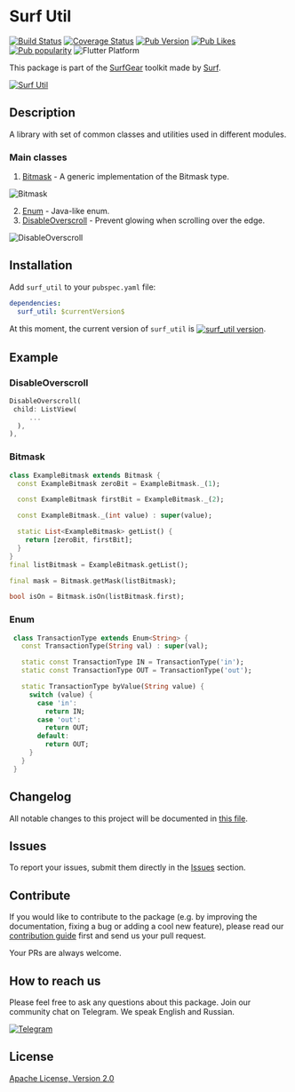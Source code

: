 # Surf Util

[![Build Status](https://shields.io/github/workflow/status/surfstudio/flutter-surf-util/Analysis?logo=github&logoColor=white)](https://github.com/surfstudio/flutter-surf-util)
[![Coverage Status](https://img.shields.io/codecov/c/github/surfstudio/flutter-surf-util?logo=codecov&logoColor=white)](https://app.codecov.io/gh/surfstudio/flutter-surf-util)
[![Pub Version](https://img.shields.io/pub/v/surf_util?logo=dart&logoColor=white)](https://pub.dev/packages/surf_util)
[![Pub Likes](https://badgen.net/pub/likes/surf_util)](https://pub.dev/packages/surf_util)
[![Pub popularity](https://badgen.net/pub/popularity/surf_util)](https://pub.dev/packages/surf_util/score)
![Flutter Platform](https://badgen.net/pub/flutter-platform/surf_util)

This package is part of the [SurfGear](https://github.com/surfstudio/SurfGear) toolkit made by [Surf](https://surf.ru).

[![Surf Util](https://i.ibb.co/1bVrn7S/surf-util.png)](https://github.com/surfstudio/SurfGear)

## Description

A library with set of common classes and utilities used in different modules.

### Main classes

1. [Bitmask](/lib/src/bitmask/bitmask.dart) - A generic implementation of the Bitmask type.

![Bitmask](https://i.ibb.co/pLbZTQw/bitmask.gif)

2. [Enum](/lib/src/enum/enum.dart) - Java-like enum.
3. [DisableOverscroll](/lib/src/ui/widget/disable_overscroll_widget.dart) - Prevent glowing when scrolling over the edge.

![DisableOverscroll](https://i.ibb.co/X5fh88c/overscroll.gif)

## Installation

Add `surf_util` to your `pubspec.yaml` file:

```yaml
dependencies:
  surf_util: $currentVersion$
```

<p>At this moment, the current version of <code>surf_util</code> is <a href="https://pub.dev/packages/surf_util"><img style="vertical-align:middle;" src="https://img.shields.io/pub/v/surf_util.svg" alt="surf_util version"></a>.</p>

## Example

### DisableOverscroll

```dart
DisableOverscroll(
 child: ListView(
     ...
  ),
),
```

### Bitmask
```dart
class ExampleBitmask extends Bitmask {
  const ExampleBitmask zeroBit = ExampleBitmask._(1);

  const ExampleBitmask firstBit = ExampleBitmask._(2);

  const ExampleBitmask._(int value) : super(value);

  static List<ExampleBitmask> getList() {
    return [zeroBit, firstBit];
  }
}
final listBitmask = ExampleBitmask.getList();

final mask = Bitmask.getMask(listBitmask);

bool isOn = Bitmask.isOn(listBitmask.first);
```

### Enum
```dart
 class TransactionType extends Enum<String> {
   const TransactionType(String val) : super(val);

   static const TransactionType IN = TransactionType('in');
   static const TransactionType OUT = TransactionType('out');

   static TransactionType byValue(String value) {
     switch (value) {
       case 'in':
         return IN;
       case 'out':
         return OUT;
       default:
         return OUT;
     }
   }
 }
 ```

## Changelog

All notable changes to this project will be documented in [this file](./CHANGELOG.md).

## Issues

To report your issues, submit them directly in the [Issues](https://github.com/surfstudio/flutter-surf-util/issues) section.

## Contribute

If you would like to contribute to the package (e.g. by improving the documentation, fixing a bug or adding a cool new
feature), please read our [contribution guide](CONTRIBUTING.md) first and send us your pull request.

Your PRs are always welcome.

## How to reach us

Please feel free to ask any questions about this package. Join our community chat on Telegram. We speak English and
Russian.

[![Telegram](https://img.shields.io/badge/chat-on%20Telegram-blue.svg)](https://t.me/SurfGear)

## License

[Apache License, Version 2.0](https://www.apache.org/licenses/LICENSE-2.0)
